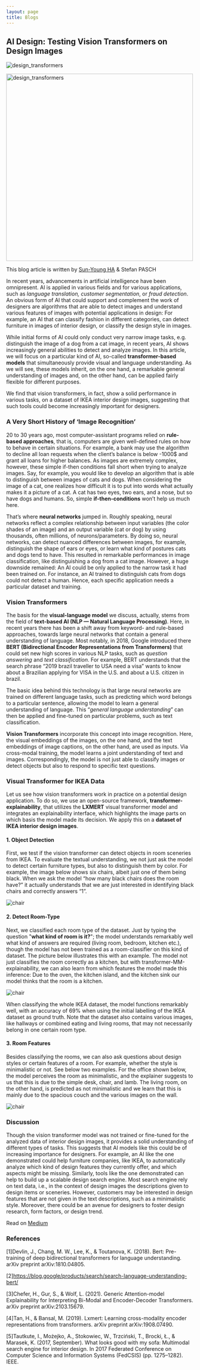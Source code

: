 ```yaml
---
layout: page
title: Blogs
---
```


## AI Design: Testing Vision Transformers on Design Images

![design_transformers](assets/img/ai_design/design_transformers3.jpg)

<img src="assets/img/ai_design/design_transformers2.jpg" alt="design_transformers" style="width:500px;"/>

This blog article is written by [Sun-Young HA](https://medium.com/@sunyoungha) & Stefan PASCH

In recent years, advancements in artificial intelligence have been omnipresent. AI is applied in various fields and for various applications, such as *language translation, customer segmentation*, or *fraud detection*. An obvious form of AI that could support and complement the work of designers are algorithms that are able to detect images and understand various features of images with potential applications in design: For example, an AI that can classify fashion in different categories, can detect furniture in images of interior design, or classify the design style in images.


While initial forms of AI could only conduct very narrow image tasks, e.g. distinguish the image of a dog from a cat image, in recent years, AI shows increasingly general abilities to detect and analyze images. In this article, we will focus on a particular kind of AI, so-called **transformer-based models** that simultaneously provide visual and language understanding. As we will see, these models inherit, on the one hand, a remarkable general understanding of images and, on the other hand, can be applied fairly flexible for different purposes.

We find that vision transformers, in fact, show a solid performance in various tasks, on a dataset of IKEA interior design images, suggesting that such tools could become increasingly important for designers.

### A Very Short History of ‘Image Recognition’

20 to 30 years ago, most computer-assistant programs relied on **rule-based approaches**, that is, computers are given well-defined rules on how to behave in certain situations. For example, a bank may use the algorithm to decline all loan requests when the client’s balance is below -1000$ and grant all loans for higher balances. As images are extremely complex, however, these simple if-then conditions fall short when trying to analyze images. Say, for example, you would like to develop an algorithm that is able to distinguish between images of cats and dogs. When considering the image of a cat, one realizes how difficult it is to put into words what actually makes it a picture of a cat. A cat has two eyes, two ears, and a nose, but so have dogs and humans. So, simple **if-then-conditions** won’t help us much here.

That’s where **neural networks** jumped in. Roughly speaking, neural networks reflect a complex relationship between input variables (the color shades of an image) and an output variable (cat or dog) by using thousands, often millions, of neurons/parameters. By doing so, neural networks, can detect nuanced differences between images, for example, distinguish the shape of ears or eyes, or learn what kind of postures cats and dogs tend to have. This resulted in remarkable performances in image classification, like distinguishing a dog from a cat image. However, a huge downside remained: An AI could be only applied to the narrow task it had been trained on. For instance, an AI trained to distinguish cats from dogs could not detect a human. Hence, each specific application needs a particular dataset and training.

### Vision Transformers

The basis for the **visual-language model** we discuss, actually, stems from the field of **text-based AI (NLP — Natural Language Processing)**. Here, in recent years there has been a shift away from keyword- and rule-based approaches, towards large neural networks that contain a general understanding of language. Most notably, in 2018, Google introduced there **BERT (Bidirectional Encoder Representations from Transformers)** that could set new high scores in various NLP tasks, such as *question answering* and *text classification*. For example, BERT understands that the search phrase “2019 brazil traveller to USA need a visa” wants to know about a Brazilian applying for VISA in the U.S. and about a U.S. citizen in brazil.

The basic idea behind this technology is that large neural networks are trained on different language tasks, such as predicting which word belongs to a particular sentence, allowing the model to learn a general understanding of language. This “*general language understanding*” can then be applied and fine-tuned on particular problems, such as text classification.

**Vision Transformers** incorporate this concept into image recognition. Here, the visual embeddings of the images, on the one hand, and the text embeddings of image captions, on the other hand, are used as inputs. Via cross-modal training, the model learns a joint understanding of text and images. Correspondingly, the model is not just able to classify images or detect objects but also to respond to specific text questions.

### Visual Transformer for IKEA Data

Let us see how vision transformers work in practice on a potential design application. To do so, we use an open-source framework, **transformer-explainability**, that utilizes the **LXMERT** visual transformer model and integrates an explainability interface, which highlights the image parts on which basis the model made its decision. We apply this on a **dataset of IKEA interior design images**.

#### 1. Object Detection

First, we test if the vision transformer can detect objects in room sceneries from IKEA. To evaluate the textual understanding, we not just ask the model to detect certain furniture types, but also to distinguish them by color. For example, the image below shows six chairs, albeit just one of them being black. When we ask the model “how many black chairs does the room have?” it actually understands that we are just interested in identifying black chairs and correctly answers “1”.

![chair](assets/img/ai_design/chairs.jpg)

#### 2. Detect Room-Type

Next, we classified each room type of the dataset. Just by typing the question "**what kind of room is it?**"; the model understands remarkably well what kind of answers are required (living room, bedroom, kitchen etc.), though the model has not been trained as a room-classifier on this kind of dataset. The picture below illustrates this with an example. The model not just classifies the room correctly as a kitchen, but with transformer-MM-explainability, we can also learn from which features the model made this inference: Due to the oven, the kitchen island, and the kitchen sink our model thinks that the room is a kitchen.

![chair](assets/img/ai_design/kitchen.png)

When classifying the whole IKEA dataset, the model functions remarkably well, with an accuracy of 69% when using the initial labelling of the IKEA dataset as ground truth. Note that the dataset also contains various images, like hallways or combined eating and living rooms, that may not necessarily belong in one certain room type.

#### 3. Room Features

Besides classifying the rooms, we can also ask questions about design styles or certain features of a room. For example, whether the style is minimalistic or not. See below two examples. For the office shown below, the model perceives the room as minimalistic, and the explainer suggests to us that this is due to the simple desk, chair, and lamb. The living room, on the other hand, is predicted as not minimalistic and we learn that this is mainly due to the spacious couch and the various images on the wall.

![chair](assets/img/ai_design/minimalistic.png)

### Discussion
Though the vision transformer model was not trained or fine-tuned for the analyzed data of interior design images, it provides a solid understanding of different types of tasks. This suggests that AI models like this could be of increasing importance for designers. For example, an AI like the one demonstrated could help furniture companies, like IKEA, to automatically analyze which kind of design features they currently offer, and which aspects might be missing. Similarly, tools like the one demonstrated can help to build up a scalable design search engine. Most search engine rely on text data, i.e., in the context of design images the descriptions given to design items or sceneries. However, customers may be interested in design features that are not given in the text descriptions, such as a minimalistic style. Moreover, there could be an avenue for designers to foster design research, form factors, or design trend.

Read on [Medium](https://medium.com/@sunyoungha/ai-design-testing-vision-transformers-on-design-images-a79f60c0840a)

### References

[1]Devlin, J., Chang, M. W., Lee, K., & Toutanova, K. (2018). Bert: Pre-training of deep bidirectional transformers for language understanding. arXiv preprint arXiv:1810.04805.

[2]https://blog.google/products/search/search-language-understanding-bert/

[3]Chefer, H., Gur, S., & Wolf, L. (2021). Generic Attention-model Explainability for Interpreting Bi-Modal and Encoder-Decoder Transformers. arXiv preprint arXiv:2103.15679.

[4]Tan, H., & Bansal, M. (2019). Lxmert: Learning cross-modality encoder representations from transformers. arXiv preprint arXiv:1908.07490.

[5]Tautkute, I., Możejko, A., Stokowiec, W., Trzciński, T., Brocki, Ł., & Marasek, K. (2017, September). What looks good with my sofa: Multimodal search engine for interior design. In 2017 Federated Conference on Computer Science and Information Systems (FedCSIS) (pp. 1275–1282). IEEE.
